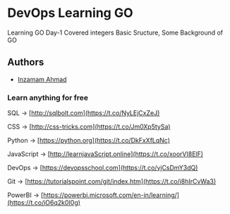 # DevOps Learning GO

Learning GO Day-1 Covered integers Basic Sructure, Some Background of GO

## Authors

- [Inzamam Ahmad](https://www.github.com/inzamamahmad3)

### Learn anything for free

SQL → [http://sqlbolt.com](https://t.co/NyLEjCxZeJ)

CSS → [http://css-tricks.com](https://t.co/Jm0Xp5tySa)

Python → [https://python.org](https://t.co/DkFxXfLqNc)

JavaScript → [http://learnjavaScript.online](https://t.co/xoorVI8ElF)

DevOps → [https://devopsschool.com](https://t.co/vjCsDmY3dQ)

Git → [https://tutorialspoint.com/git/index.htm](https://t.co/i8hIrCvWa3)

PowerBI → [https://powerbi.microsoft.com/en-in/learning/](https://t.co/iO6q2k0I0g)
